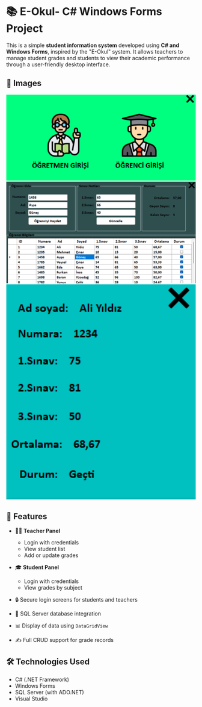 # 📚 E-Okul- C# Windows Forms Project

This is a simple **student information system** developed using **C# and Windows Forms**, inspired by the "E-Okul" system. It allows teachers to manage student grades and students to view their academic performance through a user-friendly desktop interface.

## 📸 Images
![LoginPage](screenshots/Login.png)
![TeacherPage](screenshots/Teacher.png)
![StudentPage](screenshots/Student.png)

## 🚀 Features

- 👨‍🏫 **Teacher Panel**
  - Login with credentials
  - View student list
  - Add or update grades

- 🎓 **Student Panel**
  - Login with credentials
  - View grades by subject

- 🔒 Secure login screens for students and teachers
- 💾 SQL Server database integration
- 📊 Display of data using `DataGridView`
- ✍️ Full CRUD support for grade records

## 🛠️ Technologies Used

- C# (.NET Framework)
- Windows Forms
- SQL Server (with ADO.NET)
- Visual Studio
